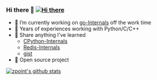 ### Hi there 👋 [![Hi there](http://www.zpoint.xyz:8080/count/tag.svg?url=github%2Fzpoint)](https://rushter.com/blog/github-profile-markdown/)

<!--
**zpoint/zpoint** is a ✨ _special_ ✨ repository because its `README.md` (this file) appears on your GitHub profile.

Here are some ideas to get you started:

- 🔭 I’m currently working on ...
- 🌱 I’m currently learning ...
- 👯 I’m looking to collaborate on ...
- 🤔 I’m looking for help with ...
- 💬 Ask me about ...
- 📫 How to reach me: ...
- 😄 Pronouns: ...
- ⚡ Fun fact: ...
- 🌱 I’m currently reading [<<程序员的自我修养：链接、装载与库>>](https://item.jd.com/10067200.html#crumb-wrap)
-->

- 🌱 I’m currently working on [go-Internals](https://github.com/zpoint/go-Internals) off the work time
- 🤔  Years of experiences working with Python/C/C++
- 💬  Share anything I've learned 
  - [CPython-Internals](https://github.com/zpoint/CPython-Internals)
  - [Redis-Internals](https://github.com/zpoint/Redis-Internals)
  - [gist](https://gist.github.com/zpoint)
 - 👯 Open source project
 
 [![zpoint's github stats](https://github-readme-stats.vercel.app/api?username=zpoint)](https://github.com/zpoint)
 
